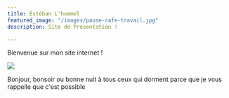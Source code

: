 ```yaml
---
title: Estéban L'hommel
featured_image: "/images/pause-cafe-travail.jpg"
description: Site de Présentation !

---
```

Bienvenue sur mon site internet !

![](/images/salaries-francais-quete-sens-travail.jpg)

Bonjour, bonsoir ou bonne nuit à tous ceux qui dorment parce que je vous rappelle que c'est possible